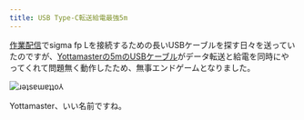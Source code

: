 ```yaml
---
title: USB Type-C転送給電最強5m
---
```

[作業配信](https://www.youtube.com/c/r7kamura)でsigma fp Lを接続するための長いUSBケーブルを探す日々を送っていたのですが、[Yottamasterの5mのUSBケーブル](https://www.amazon.co.jp/dp/B09Y1BY75P)がデータ転送と給電を同時にやってくれて問題無く動作したため、無事エンドゲームとなりました。

![](https://lh6.googleusercontent.com/ORpGjH3Xd_E6UJrCkU0AHyzVmTNYlCdJUFuOYGulW8I6n0nhiJOPxYjnOaO2oXm_TGnmMrRP0L7wuPL7s0rZKM_NvnOkOV60SoxJzkpaVZNXxV9edBcE3WX2uiXptioAWSvemGtMnVSYmcmDsKQxkLQ "ɹǝʇsɐɯɐʇʇo⅄")

Yottamaster、いい名前ですね。
